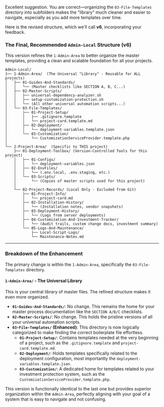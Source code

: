 Excellent suggestion. You are correct—organizing the `03-File-Templates` directory into subfolders makes the "library" much cleaner and easier to navigate, especially as you add more templates over time.

Here is the revised structure, which we'll call **v6**, incorporating your feedback.

### The Final, Recommended `Admin-Local` Structure (v6)

This version refines the `1-Admin-Area` to better organize the master templates, providing a clean and scalable foundation for all your projects.

```
Admin-Local/
├── 1-Admin-Area/  (The Universal "Library" - Reusable for ALL projects)
│   ├── 01-Guides-And-Standards/
│   │   └── (Master checklists like SECTION A, B, C...)
│   ├── 02-Master-Scripts/
│   │   ├── universal-dependency-analyzer.sh
│   │   ├── setup-customization-protection.sh
│   │   └── (All other universal automation scripts...)
│   └── 03-File-Templates/
│       ├── 01-Project-Setup/
│       │   ├── .gitignore.template
│       │   └── project-card.template.md
│       ├── 02-Deployment/
│       │   └── deployment-variables.template.json
│       └── 03-Customization/
│           └── CustomizationServiceProvider.template.php
│
└── 2-Project-Area/  (Specific to THIS project)
    ├── 01-Deployment-Toolbox/ (Version-Controlled Tools for this project)
    │   ├── 01-Configs/
    │   │   └── deployment-variables.json
    │   ├── 02-EnvFiles/
    │   │   └── (.env.local, .env.staging, etc.)
    │   └── 03-Scripts/
    │       └── (Copies of master scripts used for this project)
    │
    └── 02-Project-Records/ (Local Only - Excluded from Git)
        ├── 01-Project-Info/
        │   └── project-card.md
        ├── 02-Installation-History/
        │   └── (Installation notes, vendor snapshots)
        ├── 03-Deployment-History/
        │   └── (Logs from server deployments)
        ├── 04-Customization-And-Investment-Tracker/
        │   └── (Audit trails, custom change docs, investment summary)
        └── 05-Logs-And-Maintenance/
            ├── Local-Script-Logs/
            └── Maintenance-Notes.md
```

-----

### Breakdown of the Enhancement

The primary change is within the `1-Admin-Area`, specifically the `03-File-Templates` directory.

#### **`1-Admin-Area/` - The Universal Library**

This is your central library of master files. The refined structure makes it even more organized.

  * **`01-Guides-And-Standards/`**: No change. This remains the home for your master process documentation like the `SECTION A/B/C` checklists.
  * **`02-Master-Scripts/`**: No change. This holds the pristine versions of all your universal automation scripts.
  * **`03-File-Templates/` (Enhanced)**: This directory is now logically categorized to make finding the correct boilerplate file effortless.
      * **`01-Project-Setup/`**: Contains templates needed at the very beginning of a project, such as the `.gitignore.template` and `project-card.template.md`.
      * **`02-Deployment/`**: Holds templates specifically related to the deployment configuration, most importantly the `deployment-variables.template.json`.
      * **`03-Customization/`**: A dedicated home for templates related to your investment protection system, such as the `CustomizationServiceProvider.template.php`.

This version is functionally identical to the last one but provides superior organization within the `Admin-Area`, perfectly aligning with your goal of a system that is easy to navigate and not confusing.